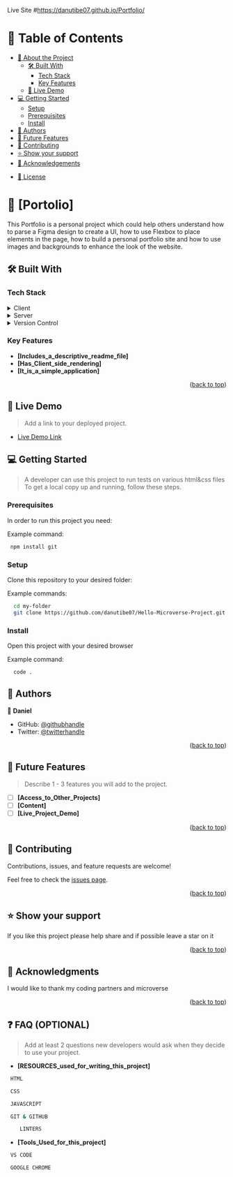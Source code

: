 <a name="readme-top"></a>

Live Site #https://danutibe07.github.io/Portfolio/

<!--
HOW TO USE:
This is an example of how you may give instructions on setting up your project locally.

Modify this file to match your project and remove sections that don't apply.

REQUIRED SECTIONS:
- Table of Contents
- About the Project
  - Built With
  - Live Demo #https://danutibe07.github.io/Portfolio/
- Getting Started
- Authors
- Future Features
- Contributing
- Show your support
- Acknowledgements
- License

OPTIONAL SECTIONS:
- FAQ

After you're finished please remove all the comments and instructions!
-->
</div>

<!-- TABLE OF CONTENTS -->

# 📗 Table of Contents

- [📖 About the Project](#about-project)
  - [🛠 Built With](#built-with)
    - [Tech Stack](#tech-stack)
    - [Key Features](#key-features)
  - [🚀 Live Demo](#live-demo)
- [💻 Getting Started](#getting-started)
  - [Setup](#setup)
  - [Prerequisites](#prerequisites)
  - [Install](#install)
  <!-- - [Usage](#usage)
  - [Run tests](#run-tests)
  - [Deployment](#triangular_flag_on_post-deployment) -->
- [👥 Authors](#authors)
- [🔭 Future Features](#future-features)
- [🤝 Contributing](#contributing)
- [⭐️ Show your support](#support)
- [🙏 Acknowledgements](#acknowledgements)
<!-- - [❓ FAQ (OPTIONAL)](#faq) -->
- [📝 License](#license)

<!-- PROJECT DESCRIPTION -->

# 📖 [Portolio] <a name="about-project"></a>

This Portfolio is a personal project which could help others understand how to parse a Figma design to create a UI, how to use Flexbox to place elements in the page, how to build a personal portfolio site and how to use images and backgrounds to enhance the look of the website.

## 🛠 Built With <a name="built-with"></a>

### Tech Stack <a name="tech-stack"></a>
<!-- 
> Describe the tech stack and include only the relevant sections that apply to your project. -->

<details>
  <summary>Client</summary>
  <ul>
    <li><a href="https://github.com/microverseinc/curriculum-html-css/blob/main/html5.md/">HTML & CSS</a></li>
  </ul>
</details>

<details>
  <summary>Server</summary>
  <ul>
    <li><a href="https://github.com/microverseinc/curriculum-transversal-skills/blob/main/clean-code/linters.md">Linter.yml</a></li>
  </ul>
</details>
<details>
  <summary>Version Control </summary>
  <ul>
    <li><a href="https://github.com/microverseinc/curriculum-transversal-skills/blob/main/git-github/git_github_basics.md">Git & Github</a></li>
  </ul>
</details> 
<!-- Features -->

### Key Features <a name="key-features"></a>

<!-- > Describe between 1-3 key features of the application. -->

- **[Includes_a_descriptive_readme_file]**
- **[Has_Client_side_rendering]**
- **[It_is_a_simple_application]**

<p align="right">(<a href="#readme-top">back to top</a>)</p>

<!-- LIVE DEMO -->

## 🚀 Live Demo <a name="live-demo" ></a>

> Add a link to your deployed project.

- [Live Demo Link](https://danutibe07.github.io/Portfolio/)
<!-- 
<p align="right">(<a href="#readme-top">back to top</a>)</p> -->

<!-- GETTING STARTED -->

## 💻 Getting Started <a name="getting-started"></a>

> A developer can use this project to run tests on various html&css files
To get a local copy up and running, follow these steps.

### Prerequisites

In order to run this project you need:


Example command:

```sh
 npm install git
```


### Setup

Clone this repository to your desired folder:


Example commands:

```sh
  cd my-folder
  git clone https://github.com/danutibe07/Hello-Microverse-Project.git
```

### Install

Open this project with your desired browser


Example command:

```sh
  code .
```
<!-- AUTHORS -->

## 👥 Authors <a name="authors"></a>

👤 **Daniel**

- GitHub: [@githubhandle](https://github.com/danutibe07)
- Twitter: [@twitterhandle](https://twitter.com/Danielutibe07?t=2kvKPTZQ7IGCw2FugE9xCQ&s=09)

<p align="right">(<a href="#readme-top">back to top</a>)</p>

<!-- FUTURE FEATURES -->

## 🔭 Future Features <a name="future-features"></a>

> Describe 1 - 3 features you will add to the project.

- [ ] **[Access_to_Other_Projects]**
- [ ] **[Content]**
- [ ] **[Live_Project_Demo]**

<p align="right">(<a href="#readme-top">back to top</a>)</p>

<!-- CONTRIBUTING -->

## 🤝 Contributing <a name="contributing"></a>

Contributions, issues, and feature requests are welcome!

Feel free to check the [issues page](../../issues/).

<p align="right">(<a href="#readme-top">back to top</a>)</p>

<!-- SUPPORT -->

## ⭐️ Show your support <a name="support"></a>

<!-- > Write a message to encourage readers to support your project -->

If you like this project please help share and if possible leave a star on it

<p align="right">(<a href="#readme-top">back to top</a>)</p>

<!-- ACKNOWLEDGEMENTS -->

## 🙏 Acknowledgments <a name="acknowledgements"></a>

<!-- > Give credit to everyone who inspired your codebase. -->

I would like to thank my coding partners and microverse

<p align="right">(<a href="#readme-top">back to top</a>)</p>

<!-- FAQ (optional) -->

## ❓ FAQ (OPTIONAL) <a name="faq"></a>
> Add at least 2 questions new developers would ask when they decide to use your project.
- **[RESOURCES_used_for_writing_this_project]**
```sh
 HTML
```
```sh
 CSS
```
```sh
 JAVASCRIPT
```
```sh
 GIT & GITHUB
```
```sh
    LINTERS
```
- **[Tools_Used_for_this_project]**
```sh
 VS CODE
```
```sh
 GOOGLE CHROME
```


